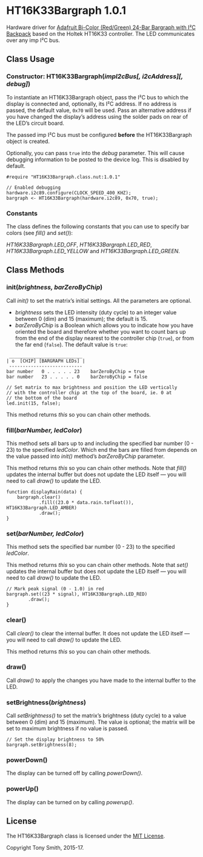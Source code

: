 # HT16K33Bargraph 1.0.1

Hardware driver for [Adafruit Bi-Color (Red/Green) 24-Bar Bargraph with I&sup2;C Backpack](https://www.adafruit.com/products/1721) based on the Holtek HT16K33 controller. The LED communicates over any imp I&sup2;C bus.

## Class Usage

### Constructor: HT16K33Bargraph(*impI2cBus[, i2cAddress][, debug]*)

To instantiate an HT16K33Bargraph object, pass the I&sup2;C bus to which the display is connected and, optionally, its I&sup2;C address. If no address is passed, the default value, `0x70` will be used. Pass an alternative address if you have changed the display’s address using the solder pads on rear of the LED’s circuit board.

The passed imp I&sup2;C bus must be configured **before** the HT16K33Bargraph object is created.

Optionally, you can pass `true` into the *debug* parameter. This will cause debugging information to be posted to the device log. This is disabled by default.

```squirrel
#require "HT16K33Bargraph.class.nut:1.0.1"

// Enabled debugging
hardware.i2c89.configure(CLOCK_SPEED_400_KHZ);
bargraph <- HT16K33Bargraph(hardware.i2c89, 0x70, true);
```

### Constants

The class defines the following constants that you can use to specify bar colors (see *fill()* and *set()*):

*HT16K33Bargraph.LED_OFF*, *HT16K33Bargraph.LED_RED*, *HT16K33Bargraph.LED_YELLOW* and *HT16K33Bargraph.LED_GREEN*.

## Class Methods

### init(*brightness, barZeroByChip*)

Call *init()* to set the matrix’s initial settings. All the parameters are optional.

- *brightness* sets the LED intensity (duty cycle) to an integer value between 0 (dim) and 15 (maximum); the default is 15.
- *barZeroByChip* is a Boolean which allows you to indicate how you have oriented the board and therefore whether you want to count bars up from the end of the display nearest to the controller chip (`true`), or from the far end (`false`). The default value is `true`:

```
 ___________________________
| o  [CHIP] [BARGRAPH LEDs] |
 ---------------------------
bar number   0 . . . . . 23    barZeroByChip = true
bar number   23 . . . . . 0    barZeroByChip = false
```

```squirrel
// Set matrix to max brightness and position the LED vertically
// with the controller chip at the top of the board, ie. 0 at
// the bottom of the board
led.init(15, false);
```

This method returns *this* so you can chain other methods.

### fill(*barNumber, ledColor*)

This method sets all bars up to and including the specified bar number (0 - 23) to the specified *ledColor*. Which end the bars are filled from depends on the value passed into *init()* method’s *barZeroByChip* parameter.

This method returns *this* so you can chain other methods. Note that *fill()* updates the internal buffer but does not update the LED itself &mdash; you will need to call *draw()* to update the LED.

```squirrel
function displayRain(data) {
    bargraph.clear()
            .fill((23.0 * data.rain.tofloat()), HT16K33Bargraph.LED_AMBER)
            .draw();
}
```

### set(*barNumber, ledColor*)

This method sets the specified bar number (0 - 23) to the specified *ledColor*.

This method returns *this* so you can chain other methods. Note that *set()* updates the internal buffer but does not update the LED itself &mdash; you will need to call *draw()* to update the LED.

```squirrel
// Mark peak signal (0 - 1.0) in red
bargraph.set((23 * signal), HT16K33Bargraph.LED_RED)
        .draw();
}
```

### clear()

Call *clear()* to clear the internal buffer. It does not update the LED itself &mdash; you will need to call *draw()* to update the LED.

This method returns *this* so you can chain other methods.

### draw()

Call *draw()* to apply the changes you have made to the internal buffer to the LED.

### setBrightness(*brightness*)

Call *setBrightness()* to set the matrix’s brightness (duty cycle) to a value between 0 (dim) and 15 (maximum). The value is optional; the matrix will be set to maximum brightness if no value is passed.

```squirrel
// Set the display brightness to 50%
bargraph.setBrightness(8);
```

### powerDown()

The display can be turned off by calling *powerDown()*.

### powerUp()

The display can be turned on by calling *powerup()*.

## License

The HT16K33Bargraph class is licensed under the [MIT License](./LICENSE).

Copyright Tony Smith, 2015-17.
